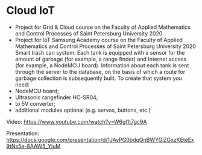 # Cloud IoT
- Project for Grid & Cloud course on the Faculty of Applied Mathematics and Control Processes of Saint Petersburg University 2020
- Project for IoT Samsung Academy course on the Faculty of Applied Mathematics and Control Processes of Saint Petersburg University 2020
Smart trash can system. Each tank is equipped with a sensor for the amount of garbage (for example, a range finder) and Internet access (for example, a NodeMCU board). Information about each tank is sent through the server to the database, on the basis of which a route for garbage collection is subsequently built.
To create that system you need:
- NodeMCU board;
- Ultrasonic rangefinder HC-SR04;
- to 5V converter;
- additional modules optional (e.g. servos, buttons, etc.)

Video: https://www.youtube.com/watch?v=W6gl1t7gc9A

Presentation: https://docs.google.com/presentation/d/1JAyPG0bdqQnBWYGlZGxzKEteEx9tNs5e-8AAW5_YiuM
